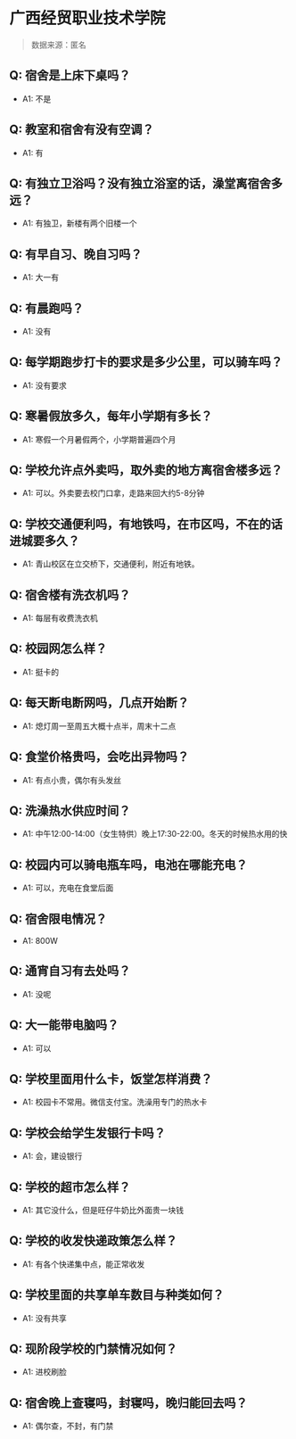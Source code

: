 # 广西经贸职业技术学院

> 数据来源：匿名

## Q: 宿舍是上床下桌吗？

- A1: 不是

## Q: 教室和宿舍有没有空调？

- A1: 有

## Q: 有独立卫浴吗？没有独立浴室的话，澡堂离宿舍多远？

- A1: 有独卫，新楼有两个旧楼一个

## Q: 有早自习、晚自习吗？

- A1: 大一有

## Q: 有晨跑吗？

- A1: 没有

## Q: 每学期跑步打卡的要求是多少公里，可以骑车吗？

- A1: 没有要求

## Q: 寒暑假放多久，每年小学期有多长？

- A1: 寒假一个月暑假两个，小学期普遍四个月

## Q: 学校允许点外卖吗，取外卖的地方离宿舍楼多远？

- A1: 可以。外卖要去校门口拿，走路来回大约5-8分钟

## Q: 学校交通便利吗，有地铁吗，在市区吗，不在的话进城要多久？

- A1: 青山校区在立交桥下，交通便利，附近有地铁。

## Q: 宿舍楼有洗衣机吗？

- A1: 每层有收费洗衣机

## Q: 校园网怎么样？

- A1: 挺卡的

## Q: 每天断电断网吗，几点开始断？

- A1: 熄灯周一至周五大概十点半，周末十二点

## Q: 食堂价格贵吗，会吃出异物吗？

- A1: 有点小贵，偶尔有头发丝

## Q: 洗澡热水供应时间？

- A1: 中午12:00-14:00（女生特供）晚上17:30-22:00。冬天的时候热水用的快

## Q: 校园内可以骑电瓶车吗，电池在哪能充电？

- A1: 可以，充电在食堂后面

## Q: 宿舍限电情况？

- A1: 800W

## Q: 通宵自习有去处吗？

- A1: 没呢

## Q: 大一能带电脑吗？

- A1: 可以

## Q: 学校里面用什么卡，饭堂怎样消费？

- A1: 校园卡不常用。微信支付宝。洗澡用专门的热水卡

## Q: 学校会给学生发银行卡吗？

- A1: 会，建设银行

## Q: 学校的超市怎么样？

- A1: 其它没什么，但是旺仔牛奶比外面贵一块钱

## Q: 学校的收发快递政策怎么样？

- A1: 有各个快递集中点，能正常收发

## Q: 学校里面的共享单车数目与种类如何？

- A1: 没有共享

## Q: 现阶段学校的门禁情况如何？

- A1: 进校刷脸

## Q: 宿舍晚上查寝吗，封寝吗，晚归能回去吗？

- A1: 偶尔查，不封，有门禁

